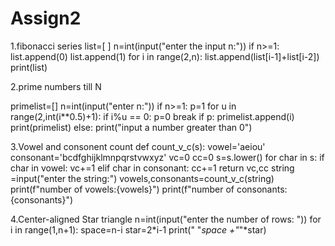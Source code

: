 # Assign2
1.fibonacci series
list=[ ]
n=int(input("enter the input n:"))
if n>=1:
    list.append(0)
    list.append(1)
for i in range(2,n):
    list.append(list[i-1]+list[i-2])
print(list)   

2.prime numbers till N

primelist=[]
n=int(input("enter n:"))
if n>=1:
    p=1
    for u in range(2,int(i**0.5)+1):
        if i%u == 0:
            p=0
            break
        if p:
            primelist.append(i)
    print(primelist)
else:
    print("input a number greater than 0")


3.Vowel and consonent count
def count_v_c(s):
    vowel='aeiou'
    consonant='bcdfghijklmnpqrstvwxyz'
    vc=0
    cc=0
    s=s.lower()
    for char in s:
        if char in vowel:
            vc+=1
        elif char in consonant:
            cc+=1
    return vc,cc
string =input("enter the string:")
vowels,consonants=count_v_c(string)
print(f"number of vowels:{vowels}")
print(f"number of consonants:{consonants}")     

4.Center-aligned Star triangle
n=int(input("enter the number of rows: "))
for i in range(1,n+1):
    space=n-i
    star=2*i-1
    print(" "*space +"*"*star)
    
